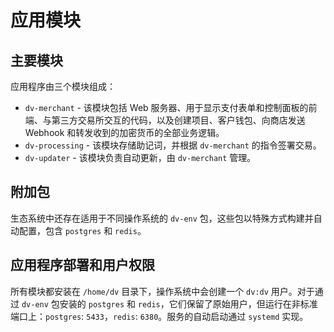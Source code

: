 # 应用模块

## 主要模块

应用程序由三个模块组成：
- `dv-merchant` - 该模块包括 Web 服务器、用于显示支付表单和控制面板的前端、与第三方交易所交互的代码，以及创建项目、客户钱包、向商店发送 Webhook 和转发收到的加密货币的全部业务逻辑。
- `dv-processing` - 该模块存储助记词，并根据 `dv-merchant` 的指令签署交易。
- `dv-updater` - 该模块负责自动更新，由 `dv-merchant` 管理。

## 附加包

生态系统中还存在适用于不同操作系统的 `dv-env` 包，这些包以特殊方式构建并自动配置，包含 `postgres` 和 `redis`。

## 应用程序部署和用户权限

所有模块都安装在 `/home/dv` 目录下，操作系统中会创建一个 `dv:dv` 用户。对于通过 `dv-env` 包安装的 `postgres` 和 `redis`，它们保留了原始用户，但运行在非标准端口上：`postgres`: `5433`，`redis`: `6380`。服务的自动启动通过 `systemd` 实现。